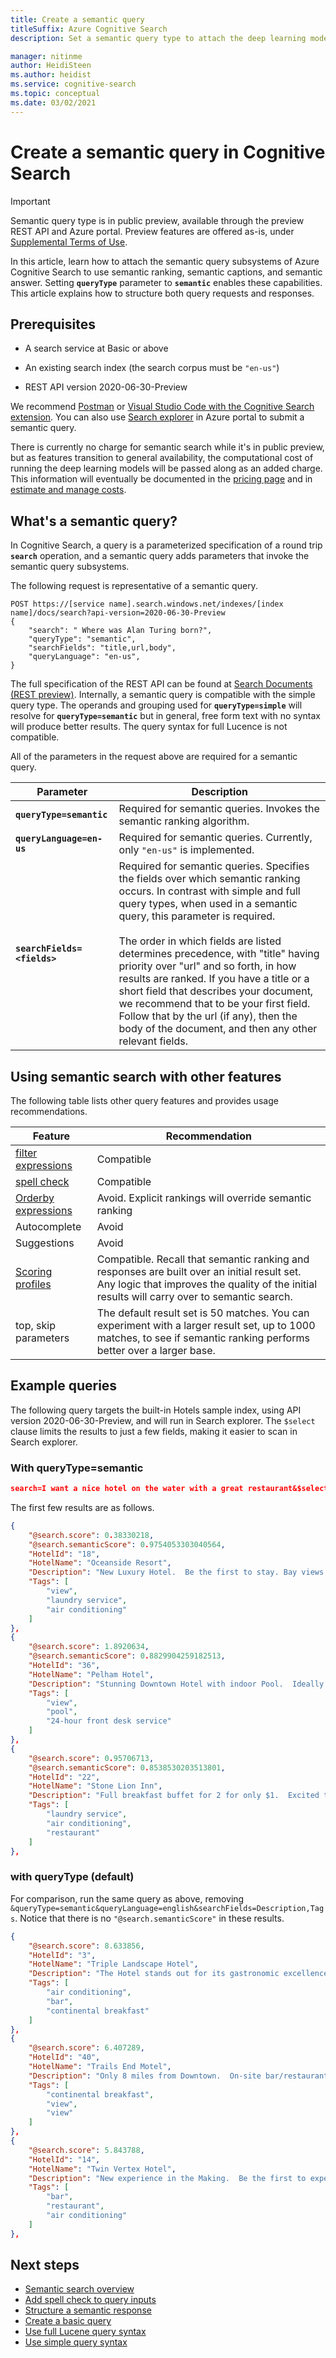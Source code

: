 ```yaml
---
title: Create a semantic query
titleSuffix: Azure Cognitive Search
description: Set a semantic query type to attach the deep learning models to query processing, inferring intent and context as part of search rank and relevance.

manager: nitinme
author: HeidiSteen
ms.author: heidist
ms.service: cognitive-search
ms.topic: conceptual
ms.date: 03/02/2021
---
```

# Create a semantic query in Cognitive Search

> [!IMPORTANT]
> Semantic query type is in public preview, available through the preview REST API and Azure portal. Preview features are offered as-is, under [Supplemental Terms of Use](https://azure.microsoft.com/support/legal/preview-supplemental-terms/).

In this article, learn how to attach the semantic query subsystems of Azure Cognitive Search to use semantic ranking, semantic captions, and semantic answer. Setting **`queryType`** parameter to **`semantic`** enables these capabilities. This article explains how to structure both query requests and responses.

## Prerequisites

+ A search service at Basic or above

+ An existing search index (the search corpus must be `"en-us"`)

+ REST API version 2020-06-30-Preview

We recommend [Postman](search-get-started-rest.md) or [Visual Studio Code with the Cognitive Search extension](search-get-started-vs-code.md). You can also use [Search explorer](search-explorer.md) in Azure portal to submit a semantic query.

There is currently no charge for semantic search while it's in public preview, but as features transition to general availability, the computational cost of running the deep learning models will be passed along as an added charge. This information will eventually be documented in the [pricing page](https://azure.microsoft.com/pricing/details/search/) and in [estimate and manage costs](search-sku-manage-costs.md).

## What's a semantic query?

In Cognitive Search, a query is a parameterized specification of a round trip **`search`** operation, and a semantic query adds parameters that invoke the semantic query subsystems.

The following request is representative of a semantic query.

```http
POST https://[service name].search.windows.net/indexes/[index name]/docs/search?api-version=2020-06-30-Preview      
{    
    "search": " Where was Alan Turing born?",    
    "queryType": "semantic",  
    "searchFields": "title,url,body",  
    "queryLanguage": "en-us",  
}
```

The full specification of the REST API can be found at [Search Documents (REST preview)](/rest/api/searchservice/preview-api/search-documents). Internally, a semantic query is compatible with the simple query type. The operands and grouping used for **`queryType=simple`** will resolve for **`queryType=semantic`** but in general, free form text with no syntax will produce better results. The query syntax for full Lucence is not compatible.

All of the parameters in the request above are required for a semantic query.

| Parameter | Description |
|----------|-------------|
| **`queryType=semantic`** | Required for semantic queries. Invokes the semantic ranking algorithm. |
| **`queryLanguage=en-us`** | Required for semantic queries. Currently, only `"en-us"` is implemented. |
| **`searchFields=<fields>`** | Required for semantic queries. Specifies the fields over which semantic ranking occurs. In contrast with simple and full query types, when used in a semantic query, this parameter is required. </br></br>The order in which fields are listed determines precedence, with "title" having priority over "url" and so forth, in how results are ranked. If you have a title or a short field that describes your document, we recommend that to be your first field. Follow that by the url (if any), then the body of the document, and then any other relevant fields. |

## Using semantic search with other features

The following table lists other query features and provides usage recommendations.

| Feature | Recommendation |
|---------|----------------|
| [filter expressions](search-query-odata-filter.md) | Compatible |
| [spell check](speller-howto-add.md) | Compatible |
| [Orderby expressions](search-query-odata-orderby.md) | Avoid. Explicit rankings will override semantic ranking |
| Autocomplete | Avoid|
| Suggestions | Avoid |
| [Scoring profiles](index-add-scoring-profiles.md) | Compatible. Recall that semantic ranking and responses are built over an initial result set. Any logic that improves the quality of the initial results will carry over to semantic search. |
| top, skip parameters | The default result set is 50 matches. You can experiment with a larger result set, up to 1000 matches, to see if semantic ranking performs better over a larger base. |

## Example queries

The following query targets the built-in Hotels sample index, using API version 2020-06-30-Preview, and will run in Search explorer. The `$select` clause limits the results to just a few fields, making it easier to scan in Search explorer.

### With queryType=semantic

```json
search=I want a nice hotel on the water with a great restaurant&$select=HotelId,HotelName,Description,Tags&queryType=semantic&queryLanguage=english&searchFields=Description,Tags
```

The first few results are as follows.

```json
{
    "@search.score": 0.38330218,
    "@search.semanticScore": 0.9754053303040564,
    "HotelId": "18",
    "HotelName": "Oceanside Resort",
    "Description": "New Luxury Hotel.  Be the first to stay. Bay views from every room, location near the piper, rooftop pool, waterfront dining & more.",
    "Tags": [
        "view",
        "laundry service",
        "air conditioning"
    ]
},
{
    "@search.score": 1.8920634,
    "@search.semanticScore": 0.8829904259182513,
    "HotelId": "36",
    "HotelName": "Pelham Hotel",
    "Description": "Stunning Downtown Hotel with indoor Pool.  Ideally located close to theatres, museums and the convention center. Indoor Pool and Sauna and fitness centre.  Popular Bar & Restaurant",
    "Tags": [
        "view",
        "pool",
        "24-hour front desk service"
    ]
},
{
    "@search.score": 0.95706713,
    "@search.semanticScore": 0.8538530203513801,
    "HotelId": "22",
    "HotelName": "Stone Lion Inn",
    "Description": "Full breakfast buffet for 2 for only $1.  Excited to show off our room upgrades, faster high speed WiFi, updated corridors & meeting space. Come relax and enjoy your stay.",
    "Tags": [
        "laundry service",
        "air conditioning",
        "restaurant"
    ]
},
```

### with queryType (default)

For comparison, run the same query as above, removing `&queryType=semantic&queryLanguage=english&searchFields=Description,Tags`. Notice that there is no `"@search.semanticScore"` in these results.

```json
{
    "@search.score": 8.633856,
    "HotelId": "3",
    "HotelName": "Triple Landscape Hotel",
    "Description": "The Hotel stands out for its gastronomic excellence under the management of William Dough, who advises on and oversees all of the Hotel’s restaurant services.",
    "Tags": [
        "air conditioning",
        "bar",
        "continental breakfast"
    ]
},
{
    "@search.score": 6.407289,
    "HotelId": "40",
    "HotelName": "Trails End Motel",
    "Description": "Only 8 miles from Downtown.  On-site bar/restaurant, Free hot breakfast buffet, Free wireless internet, All non-smoking hotel. Only 15 miles from airport.",
    "Tags": [
        "continental breakfast",
        "view",
        "view"
    ]
},
{
    "@search.score": 5.843788,
    "HotelId": "14",
    "HotelName": "Twin Vertex Hotel",
    "Description": "New experience in the Making.  Be the first to experience the luxury of the Twin Vertex. Reserve one of our newly-renovated guest rooms today.",
    "Tags": [
        "bar",
        "restaurant",
        "air conditioning"
    ]
},
```

## Next steps

+ [Semantic search overview](semantic-search-overview.md)
+ [Add spell check to query inputs](speller-howto-add.md)
+ [Structure a semantic response](semantic-howto-query-response.md)
+ [Create a basic query](search-query-create.md)
+ [Use full Lucene query syntax](query-Lucene-syntax.md)
+ [Use simple query syntax](query-simple-syntax.md)